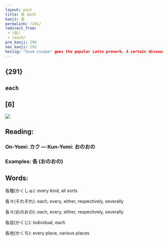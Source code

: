 ```yaml
---
layout: post
title: 各 each
kanji: 各
permalink: /291/
redirect_from:
 - /各/
 - /each/
pre_kanji: 290
nex_kanji: 292
heisig: "Suum cuique" goes the popular Latin proverb. A certain disease of the English language makes it almost impossible to translate the phrase without gender bias. In any event, here we see someone walking with his/her <i>mouth</i> between his/her <i>walking legs</i>, giving us an image of "To <b>each</b> his/her own."
---
```


## {291}

## `each`

## [6]

<div class="stroke"><img src="E59084.png" /></div>

## Reading:

### On-Yomi: カク &mdash; Kun-Yomi: おのおの

### Examples: 各 (おのおの)

## Words:

各種(かくしゅ): every kind, all sorts

各々(それぞれ): each, every, either, respectively, severally

各々(おのおの): each, every, either, respectively, severally

各自(かくじ): individual, each

各地(かくち): every place, various places
